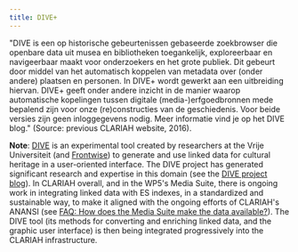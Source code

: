 ```yaml
---
title: DIVE+
---
```


"DIVE is een op historische gebeurtenissen gebaseerde zoekbrowser die openbare data uit musea en bibliotheken toegankelijk, exploreerbaar en navigeerbaar maakt voor onderzoekers en het grote publiek. Dit gebeurt door middel van het automatisch koppelen van metadata over (onder andere) plaatsen en personen. In DIVE+ wordt gewerkt aan een uitbreiding hiervan. DIVE+ geeft onder andere inzicht in de manier waarop automatische kopelingen tussen digitale (media-)erfgoedbronnen mede bepalend zijn voor onze (re)constructies van de geschiedenis. Voor beide versies zijn geen inloggegevens nodig. Meer informatie vind je op het DIVE blog." (Source: previous CLARIAH website, 2016).

**Note**: [DIVE](http://labs.beeldengeluid.nl/application/dbd0184a-edb3-11e4-8099-005056a71e3a) is an experimental tool created by researchers at the Vrije Universiteit (and [Frontwise](https://www.frontwise.com/)) to generate and use linked data for cultural heritage in a user-oriented interface. The DIVE project has generated significant research and expertise in this domain (see the [DIVE project blog](http://diveproject.beeldengeluid.nl/)). In CLARIAH overall, and in the WP5's Media Suite, there is ongoing work in integrating linked data with ES indexes, in a standardized and sustainable way, to make it aligned with the ongoing efforts of CLARIAH's ANANSI (see [FAQ: How does the Media Suite make the data available?](http://mediasuite.clariah.nl/documentation/faq/how-data-is-made-available)). The DIVE tool (its methods for converting and enriching linked data, and the graphic user interface) is then being integrated progressively into the CLARIAH infrastructure.